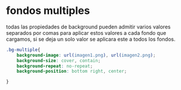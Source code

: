 # fondos multiples

todas las propiedades de background pueden admitir varios valores separados por comas para aplicar estos valores a cada fondo que cargamos, si se deja un solo valor se aplicara este a todos los fondos.

```css
.bg-multiple{
    background-image: url(imagen1.png), url(imagen2.png);
    background-size: cover, contain;
    background-repeat: no-repeat;
    background-position: bottom right, center;

}
```